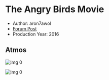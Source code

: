 # The Angry Birds Movie

* Author: aron7awol
* [Forum Post](https://www.avsforum.com/threads/bass-eq-for-filtered-movies.2995212/post-58780024)
* Production Year: 2016

## Atmos

![img 0](https://i.imgur.com/iQcyJp5.jpg)

![img 0](https://i.imgur.com/P848yAL.png)

